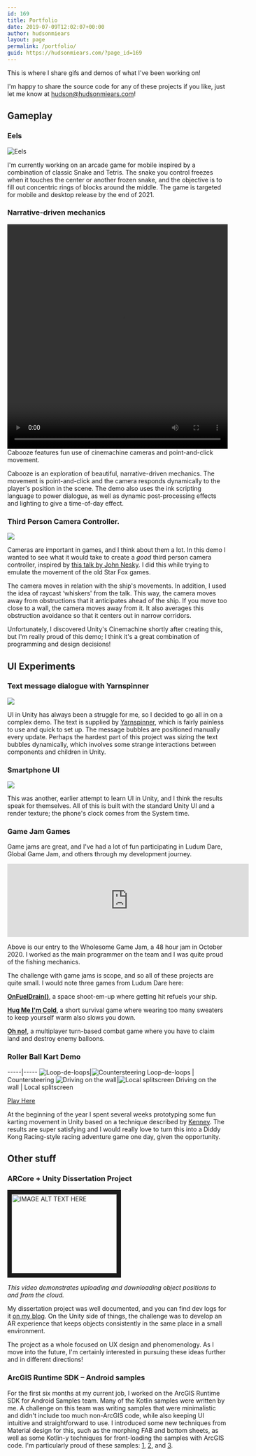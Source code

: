 ```yaml
---
id: 169
title: Portfolio
date: 2019-07-09T12:02:07+00:00
author: hudsonmiears
layout: page
permalink: /portfolio/
guid: https://hudsonmiears.com/?page_id=169
---
```

This is where I share gifs and demos of what I've been working on!

I'm happy to share the source code for any of these projects if you like, just let me know at hudson@hudsonmiears.com!

## Gameplay

### Eels

![Eels](/media/eelsdemo.gif)

I'm currently working on an arcade game for mobile inspired by a combination of classic Snake and Tetris. The snake you control freezes when it touches the center or another frozen snake, and the objective is to fill out concentric rings of blocks around the middle. The game is targeted for mobile and desktop release by the end of 2021.

### Narrative-driven mechanics

<video preload="metadata"  loop="loop" width="100%" height="512" controls >
  <source src="/demos/CaboozeDemoJanuaryMp4.mp4" type="video/mp4">
</video>
Cabooze features fun use of cinemachine cameras and point-and-click movement.

Cabooze is an exploration of beautiful, narrative-driven mechanics. The movement is point-and-click and the camera responds dynamically to the player's position in the scene. The demo also uses the ink scripting language to power dialogue, as well as dynamic post-processing effects and lighting to give a time-of-day effect.

### Third Person Camera Controller.

![](/wp-content/uploads/2019/07/thirdpersoncameracontroller.gif)

Cameras are important in games, and I think about them a lot. In this demo I wanted to see what it would take to create a _good_ third person camera controller, inspired by [this talk by John Nesky](https://youtu.be/C7307qRmlMI). I did this while trying to emulate the movement of the old Star Fox games.

The camera moves in relation with the ship's movements. In addition, I used the idea of raycast &#8216;whiskers' from the talk. This way, the camera moves away from obstructions that it anticipates ahead of the ship. If you move too close to a wall, the camera moves away from it. It also averages this obstruction avoidance so that it centers out in narrow corridors.

Unfortunately, I discovered Unity's Cinemachine shortly after creating this, but I'm really proud of this demo; I think it's a great combination of programming and design decisions!

## UI Experiments

### Text message dialogue with Yarnspinner<figure class="wp-block-image">

![](/wp-content/uploads/2020/09/messageswithyarnspinner3-1.gif)

UI in Unity has always been a struggle for me, so I decided to go all in on a complex demo. The text is supplied by [Yarnspinner](https://yarnspinner.dev/), which is fairly painless to use and quick to set up. The message bubbles are positioned manually every update. Perhaps the hardest part of this project was sizing the text bubbles dynamically, which involves some strange interactions between components and children in Unity.

### Smartphone UI

![](/wp-content/uploads/2019/07/fakephonewithcamera.gif)

This was another, earlier attempt to learn UI in Unity, and I think the results speak for themselves. All of this is built with the standard Unity UI and a render texture; the phone's clock comes from the System time.

### Game Jam Games

Game jams are great, and I've had a lot of fun participating in Ludum Dare, Global Game Jam, and others through my development journey.

<iframe src="https://itch.io/embed/778731" width="552" height="167" frameborder="0"><a href="https://thrasher08.itch.io/king-fisher">King Fisher by Thrasher08, fricochet, autumnpioneer, Hudson Miears, katieemmaw</a></iframe>

Above is our entry to the Wholesome Game Jam, a 48 hour jam in October 2020. I worked as the main programmer on the team and I was quite proud of the fishing mechanics.

<p style="text-align:left">
  The challenge with game jams is scope, and so all of these projects are quite small. I would note three games from Ludum Dare here:
</p>

**[OnFuelDrain()](https://quietaria.itch.io/onfueldrain)**, a space shoot-em-up where getting hit refuels your ship. 

**[Hug Me I'm Cold](https://reizoukin.itch.io/hug-me-im-cold)**, a short survival game where wearing too many sweaters to keep yourself warm also slows you down.

**[Oh no!](https://quietaria.itch.io/oh-no-the-sky-is-falling)**, a multiplayer turn-based combat game where you have to claim land and destroy enemy balloons.

### Roller Ball Kart Demo

-----|-----
![Loop-de-loops](/wp-content/uploads/2020/09/kart_racer_v_0_0_3_loop.gif)|![Countersteering](/wp-content/uploads/2020/09/kart_racer_v_0_0_5_countersteering-2.gif)
Loop-de-loops | Countersteering
![Driving on the wall](/wp-content/uploads/2020/09/kart_racer_v_0_0_7_driving_on_wall-1.gif)|![Local splitscreen](/wp-content/uploads/2020/09/kart_racer_v_0_0_5_splitscreen-3.gif)
Driving on the wall | Local splitscreen


<p class="has-medium-font-size">
  <a href="https://reizoukin.itch.io/kart-racer-demos">Play Here</a>
</p>

At the beginning of the year I spent several weeks prototyping some fun karting movement in Unity based on a technique described by [Kenney](https://twitter.com/kenneynl/status/1107783904784715788?lang=en). The results are super satisfying and I would really love to turn this into a Diddy Kong Racing-style racing adventure game one day, given the opportunity.

## Other stuff

### ARCore + Unity Dissertation Project

<a href="http://www.youtube.com/watch?feature=player_embedded&v=b8h-r0bhitY
" target="_blank"><img src="http://img.youtube.com/vi/b8h-r0bhitY/0.jpg" 
alt="IMAGE ALT TEXT HERE" width="240" height="180" border="10" /></a>

_This video demonstrates uploading and downloading object positions to and from the cloud._

My dissertation project was well documented, and you can find dev logs for it [on my blog](https://hudsonmiears.com/blog/). On the Unity side of things, the challenge was to develop an AR experience that keeps objects consistently in the same place in a small environment. 

The project as a whole focused on UX design and phenomenology. As I move into the future, I'm certainly interested in pursuing these ideas further and in different directions!

### ArcGIS Runtime SDK &#8211; Android samples

For the first six months at my current job, I worked on the ArcGIS Runtime SDK for Android Samples team. Many of the Kotlin samples were written by me. A challenge on this team was writing samples that were minimalistic and didn't include too much non-ArcGIS code, while also keeping UI intuitive and straightforward to use. I introduced some new techniques from Material design for this, such as the morphing FAB and bottom sheets, as well as some Kotlin-y techniques for front-loading the samples with ArcGIS code. I'm particularly proud of these samples: [1](https://github.com/Esri/arcgis-runtime-samples-android/tree/master/kotlin/manage-operational-layers), [2](https://github.com/Esri/arcgis-runtime-samples-android/tree/master/kotlin/find-route), and [3](https://github.com/Esri/arcgis-runtime-samples-android/tree/master/kotlin/group-layers).